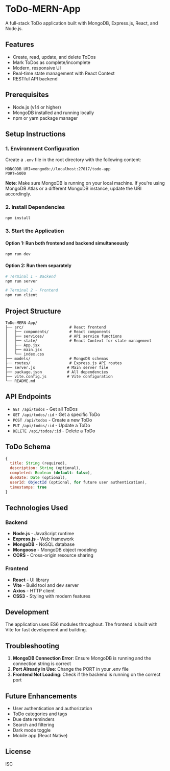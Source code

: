 # ToDo-MERN-App

A full-stack ToDo application built with MongoDB, Express.js, React, and Node.js.

## Features

- Create, read, update, and delete ToDos
- Mark ToDos as complete/incomplete
- Modern, responsive UI
- Real-time state management with React Context
- RESTful API backend

## Prerequisites

- Node.js (v14 or higher)
- MongoDB installed and running locally
- npm or yarn package manager

## Setup Instructions

### 1. Environment Configuration

Create a `.env` file in the root directory with the following content:

```env
MONGODB_URI=mongodb://localhost:27017/todo-app
PORT=5000
```

**Note**: Make sure MongoDB is running on your local machine. If you're using MongoDB Atlas or a different MongoDB instance, update the URI accordingly.

### 2. Install Dependencies

```bash
npm install
```

### 3. Start the Application

#### Option 1: Run both frontend and backend simultaneously

```bash
npm run dev
```

#### Option 2: Run them separately

```bash
# Terminal 1 - Backend
npm run server

# Terminal 2 - Frontend
npm run client
```

## Project Structure

```
ToDo-MERN-App/
├── src/                    # React frontend
│   ├── components/         # React components
│   ├── services/           # API service functions
│   ├── state/              # React Context for state management
│   ├── App.jsx
│   ├── main.jsx
│   └── index.css
├── models/                 # MongoDB schemas
├── routes/                 # Express.js API routes
├── server.js              # Main server file
├── package.json           # All dependencies
├── vite.config.js         # Vite configuration
└── README.md
```

## API Endpoints

- `GET /api/todos` - Get all ToDos
- `GET /api/todos/:id` - Get a specific ToDo
- `POST /api/todos` - Create a new ToDo
- `PUT /api/todos/:id` - Update a ToDo
- `DELETE /api/todos/:id` - Delete a ToDo

## ToDo Schema

```javascript
{
  title: String (required),
  description: String (optional),
  completed: Boolean (default: false),
  dueDate: Date (optional),
  userId: ObjectId (optional, for future user authentication),
  timestamps: true
}
```

## Technologies Used

### Backend

- **Node.js** - JavaScript runtime
- **Express.js** - Web framework
- **MongoDB** - NoSQL database
- **Mongoose** - MongoDB object modeling
- **CORS** - Cross-origin resource sharing

### Frontend

- **React** - UI library
- **Vite** - Build tool and dev server
- **Axios** - HTTP client
- **CSS3** - Styling with modern features

## Development

The application uses ES6 modules throughout. The frontend is built with Vite for fast development and building.

## Troubleshooting

1. **MongoDB Connection Error**: Ensure MongoDB is running and the connection string is correct
2. **Port Already in Use**: Change the PORT in your .env file
3. **Frontend Not Loading**: Check if the backend is running on the correct port

## Future Enhancements

- User authentication and authorization
- ToDo categories and tags
- Due date reminders
- Search and filtering
- Dark mode toggle
- Mobile app (React Native)

## License

ISC
